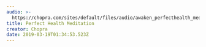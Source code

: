 ```yaml
---
audio: >-
  https://chopra.com/sites/default/files/audio/awaken_perfecthealth_meditation.mp3
title: Perfect Health Meditation
creator: Chopra
date: 2019-03-19T01:34:53.523Z
---
```


